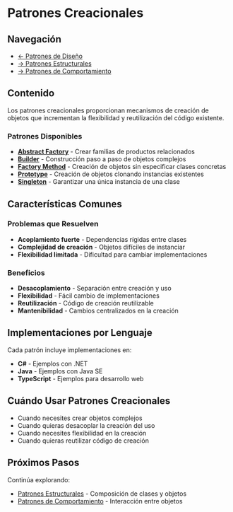 # Patrones Creacionales

## Navegación

- [← Patrones de Diseño](../README.md)
- [→ Patrones Estructurales](../Estructurales/README.md)
- [→ Patrones de Comportamiento](../Comportamiento/README.md)

## Contenido

Los patrones creacionales proporcionan mecanismos de creación de objetos que incrementan la flexibilidad y reutilización del código existente.

### Patrones Disponibles

- **[Abstract Factory](AbstractFactory/README.md)** - Crear familias de productos relacionados
- **[Builder](Builder/README.md)** - Construcción paso a paso de objetos complejos
- **[Factory Method](FactoryMethod/README.md)** - Creación de objetos sin especificar clases concretas
- **[Prototype](Prototype/README.md)** - Creación de objetos clonando instancias existentes
- **[Singleton](Singleton/README.md)** - Garantizar una única instancia de una clase

## Características Comunes

### Problemas que Resuelven
- **Acoplamiento fuerte** - Dependencias rígidas entre clases
- **Complejidad de creación** - Objetos difíciles de instanciar
- **Flexibilidad limitada** - Dificultad para cambiar implementaciones

### Beneficios
- **Desacoplamiento** - Separación entre creación y uso
- **Flexibilidad** - Fácil cambio de implementaciones
- **Reutilización** - Código de creación reutilizable
- **Mantenibilidad** - Cambios centralizados en la creación

## Implementaciones por Lenguaje

Cada patrón incluye implementaciones en:
- **C#** - Ejemplos con .NET
- **Java** - Ejemplos con Java SE
- **TypeScript** - Ejemplos para desarrollo web

## Cuándo Usar Patrones Creacionales

- Cuando necesites crear objetos complejos
- Cuando quieras desacoplar la creación del uso
- Cuando necesites flexibilidad en la creación
- Cuando quieras reutilizar código de creación

## Próximos Pasos

Continúa explorando:
- [Patrones Estructurales](../Estructurales/README.md) - Composición de clases y objetos
- [Patrones de Comportamiento](../Comportamiento/README.md) - Interacción entre objetos

